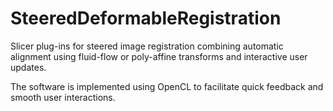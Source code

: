 SteeredDeformableRegistration
========================

Slicer plug-ins for steered image registration combining automatic alignment
using fluid-flow or poly-affine transforms and interactive user updates.

The software is implemented using OpenCL to facilitate quick feedback and
smooth user interactions.
